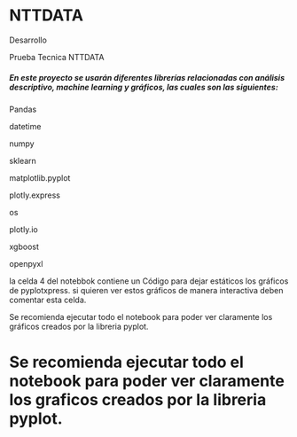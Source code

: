 # NTTDATA
Desarrollo

Prueba Tecnica NTTDATA

##### En este proyecto se usarán diferentes librerías relacionadas con análisis descriptivo, machine learning y gráficos, las cuales son las siguientes:

Pandas

datetime

numpy

sklearn

matplotlib.pyplot

plotly.express

os

plotly.io

xgboost

openpyxl


la celda 4 del notebbok contiene un Código para dejar estáticos los gráficos de pyplotxpress. si quieren ver estos gráficos de manera interactiva deben comentar esta celda.

Se recomienda ejecutar todo el notebook para poder ver claramente los gráficos creados por la libreria pyplot.


# Se recomienda ejecutar todo el notebook para poder ver claramente los graficos creados por la libreria pyplot.

